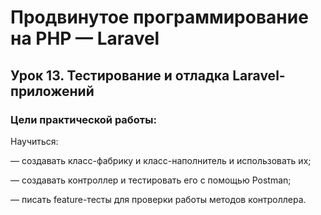 # Продвинутое программирование на PHP — Laravel

## Урок 13. Тестирование и отладка Laravel-приложений

### Цели практической работы:

Научиться:

— создавать класс-фабрику и класс-наполнитель и использовать их;

— создавать контроллер и тестировать его с помощью Postman;

— писать feature-тесты для проверки работы методов контроллера.
